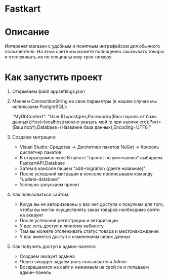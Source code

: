 # Fastkart

# Описание 

  Интеренет магазин с удобным и понятным интрефейсом для обычного пользователя. На этом сайте мы можете полноценно заказывать товары и отслеживать их по специальному трек-номеру

# Как запустить проект 

  1. Открываем файл appsettings.json
  2. Меняем ConnectionString на свои параметры (в нашем случае мы используем PostgreSQL):

       "MyDbContext": "User ID=postgres;Password=(Ваш пароль от базы данных);Host=localhost(можно указать мой Ip при наличи его);Port=(Ваш порт);Database=(Название база данных);Encoding=UTF8;"
  4. Создаем миграцию:
       - Visual Studio: Средства -> Диспетчер пакетов NuGet -> Консоль диспетчер пакетов
       - В открывшимся окне В пункте "проект по умолчанию" выбираем FastkartAPI.Database
       - Затем в консоле пишем "add-migration {даете название}"
       - После успешной миграции в консоле прописываем команду "update-database"
       - Успешно запускаем проект
  5. Как пользоваться сайтом:
       - Когда вы не авторизованы у вас нет доступа к покупкам для того, чтобы вы могли осуществлять заказ товаров необходимо войти на аккаунт
       - После успешной регистрации и авторизации
       - У вас есть доступ к личному кабинету
       - Там вы можете отслеживать статус товара и местонахождение
       - У вас имеется доступ к изменениям своих данных
  6. Как получить доступ к админ-панелю:
       - Создаем аккаунт админа
       - Через swagger задаем роль пользователя Admin
       - Возврашаемся на сайт и нажимаем на свой лк и попадаем админ-панель
  
